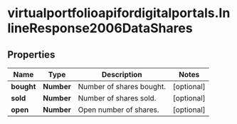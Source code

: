 # virtualportfolioapifordigitalportals.InlineResponse2006DataShares

## Properties

Name | Type | Description | Notes
------------ | ------------- | ------------- | -------------
**bought** | **Number** | Number of shares bought. | [optional] 
**sold** | **Number** | Number of shares sold. | [optional] 
**open** | **Number** | Open number of shares. | [optional] 


